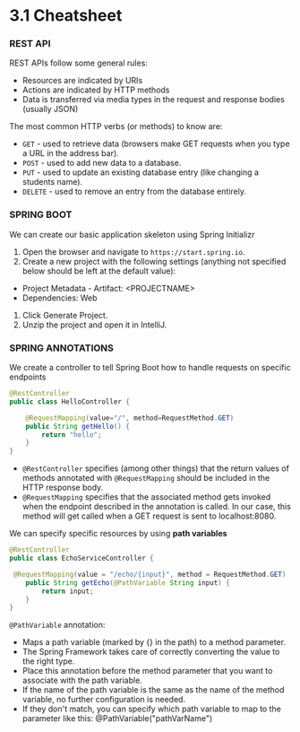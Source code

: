 # 3.1 Cheatsheet

### REST API

REST APIs follow some general rules:

* Resources are indicated by URIs
* Actions are indicated by HTTP methods
* Data is transferred via media types in the request and response bodies (usually JSON)

The most common HTTP verbs (or methods) to know are:

* `GET` - used to retrieve data (browsers make GET requests when you type a URL in the address bar).
* `POST` - used to add new data to a database.
* `PUT` - used to update an existing database entry (like changing a students name).
* `DELETE` - used to remove an entry from the database entirely. 

### SPRING BOOT

We can create our basic application skeleton using Spring Initializr 

1. Open the browser and navigate to `https://start.spring.io`.
1. Create a new project with the following settings (anything not specified below should be left at the default value):
  - Project Metadata - Artifact: \<PROJECTNAME\>
  - Dependencies: Web
1. Click Generate Project.
1. Unzip the project and open it in IntelliJ.

### SPRING ANNOTATIONS

We create a controller to tell Spring Boot how to handle requests on specific endpoints

```java
@RestController
public class HelloController {

    @RequestMapping(value="/", method=RequestMethod.GET)
    public String getHello() {
        return "hello";
    }
}
```

- `@RestController` specifies (among other things) that the return values of methods annotated with `@RequestMapping` should be included in the HTTP response body.
- `@RequestMapping` specifies that the associated method gets invoked when the endpoint described in the annotation is called. In our case, this method will get called when a GET request is sent to localhost:8080.


We can specify specific resources by using **path variables**

```java
@RestController
public class EchoServiceController {

 @RequestMapping(value = "/echo/{input}", method = RequestMethod.GET)
    public String getEcho(@PathVariable String input) {
        return input;
    }
}
```

`@PathVariable` annotation: 
- Maps a path variable (marked by {} in the path) to a method parameter.
- The Spring Framework takes care of correctly converting the value to the right type.
- Place this annotation before the method parameter that you want to associate with the path variable.
- If the name of the path variable is the same as the name of the method variable, no further configuration is needed.
- If they don't match, you can specify which path variable to map to the parameter like this: @PathVariable("pathVarName")
